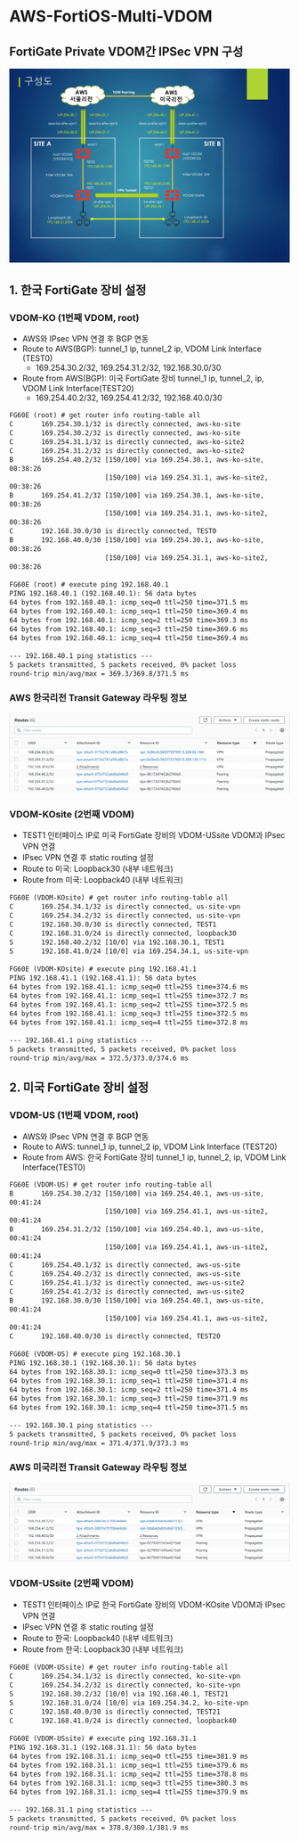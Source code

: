 # AWS-FortiOS-Multi-VDOM
## FortiGate Private VDOM간 IPSec VPN 구성
![Diagram](./fortios/diagram.png "Diagram")

## 1. 한국 FortiGate 장비 설정
### VDOM-KO (1번째 VDOM, root)
- AWS와 IPsec VPN 연결 후 BGP 연동
- Route to AWS(BGP): tunnel_1 ip, tunnel_2 ip, VDOM Link Interface (TEST0)
  - 169.254.30.2/32, 169.254.31.2/32, 192.168.30.0/30
- Route from AWS(BGP): 미국 FortiGate 장비 tunnel_1 ip, tunnel_2, ip, VDOM Link Interface(TEST20)
  - 169.254.40.2/32, 169.254.41.2/32, 192.168.40.0/30
```
FG60E (root) # get router info routing-table all
C       169.254.30.1/32 is directly connected, aws-ko-site
C       169.254.30.2/32 is directly connected, aws-ko-site
C       169.254.31.1/32 is directly connected, aws-ko-site2
C       169.254.31.2/32 is directly connected, aws-ko-site2
B       169.254.40.2/32 [150/100] via 169.254.30.1, aws-ko-site, 00:38:26
                        [150/100] via 169.254.31.1, aws-ko-site2, 00:38:26
B       169.254.41.2/32 [150/100] via 169.254.30.1, aws-ko-site, 00:38:26
                        [150/100] via 169.254.31.1, aws-ko-site2, 00:38:26
C       192.168.30.0/30 is directly connected, TEST0
B       192.168.40.0/30 [150/100] via 169.254.30.1, aws-ko-site, 00:38:26
                        [150/100] via 169.254.31.1, aws-ko-site2, 00:38:26
                        
FG60E (root) # execute ping 192.168.40.1
PING 192.168.40.1 (192.168.40.1): 56 data bytes
64 bytes from 192.168.40.1: icmp_seq=0 ttl=250 time=371.5 ms
64 bytes from 192.168.40.1: icmp_seq=1 ttl=250 time=369.4 ms
64 bytes from 192.168.40.1: icmp_seq=2 ttl=250 time=369.3 ms
64 bytes from 192.168.40.1: icmp_seq=3 ttl=250 time=369.6 ms
64 bytes from 192.168.40.1: icmp_seq=4 ttl=250 time=369.4 ms

--- 192.168.40.1 ping statistics ---
5 packets transmitted, 5 packets received, 0% packet loss
round-trip min/avg/max = 369.3/369.8/371.5 ms
```
### AWS 한국리전 Transit Gateway 라우팅 정보
![Routes](./fortios/aws-ko-tgw-routes.png "AWS-KO TGW Routing")


### VDOM-KOsite (2번째 VDOM)
- TEST1 인터페이스 IP로 미국 FortiGate 장비의 VDOM-USsite VDOM과 IPsec VPN 연결
- IPsec VPN 연결 후 static routing 설정
- Route to 미국: Loopback30 (내부 네트워크)
- Route from 미국: Loopback40 (내부 네트워크)
```
FG60E (VDOM-KOsite) # get router info routing-table all
C       169.254.34.1/32 is directly connected, us-site-vpn
C       169.254.34.2/32 is directly connected, us-site-vpn
C       192.168.30.0/30 is directly connected, TEST1
C       192.168.31.0/24 is directly connected, loopback30
S       192.168.40.2/32 [10/0] via 192.168.30.1, TEST1
S       192.168.41.0/24 [10/0] via 169.254.34.1, us-site-vpn

FG60E (VDOM-KOsite) # execute ping 192.168.41.1
PING 192.168.41.1 (192.168.41.1): 56 data bytes
64 bytes from 192.168.41.1: icmp_seq=0 ttl=255 time=374.6 ms
64 bytes from 192.168.41.1: icmp_seq=1 ttl=255 time=372.7 ms
64 bytes from 192.168.41.1: icmp_seq=2 ttl=255 time=372.5 ms
64 bytes from 192.168.41.1: icmp_seq=3 ttl=255 time=372.5 ms
64 bytes from 192.168.41.1: icmp_seq=4 ttl=255 time=372.8 ms

--- 192.168.41.1 ping statistics ---
5 packets transmitted, 5 packets received, 0% packet loss
round-trip min/avg/max = 372.5/373.0/374.6 ms
```

## 2. 미국 FortiGate 장비 설정
### VDOM-US (1번째 VDOM, root)
- AWS와 IPsec VPN 연결 후 BGP 연동
- Route to AWS: tunnel_1 ip, tunnel_2 ip, VDOM Link Interface (TEST20)
- Route from AWS: 한국 FortiGate 장비 tunnel_1 ip, tunnel_2, ip, VDOM Link Interface(TEST0)
```
FG60E (VDOM-US) # get router info routing-table all
B       169.254.30.2/32 [150/100] via 169.254.40.1, aws-us-site, 00:41:24
                        [150/100] via 169.254.41.1, aws-us-site2, 00:41:24
B       169.254.31.2/32 [150/100] via 169.254.40.1, aws-us-site, 00:41:24
                        [150/100] via 169.254.41.1, aws-us-site2, 00:41:24
C       169.254.40.1/32 is directly connected, aws-us-site
C       169.254.40.2/32 is directly connected, aws-us-site
C       169.254.41.1/32 is directly connected, aws-us-site2
C       169.254.41.2/32 is directly connected, aws-us-site2
B       192.168.30.0/30 [150/100] via 169.254.40.1, aws-us-site, 00:41:24
                        [150/100] via 169.254.41.1, aws-us-site2, 00:41:24
C       192.168.40.0/30 is directly connected, TEST20

FG60E (VDOM-US) # execute ping 192.168.30.1
PING 192.168.30.1 (192.168.30.1): 56 data bytes
64 bytes from 192.168.30.1: icmp_seq=0 ttl=250 time=373.3 ms
64 bytes from 192.168.30.1: icmp_seq=1 ttl=250 time=371.4 ms
64 bytes from 192.168.30.1: icmp_seq=2 ttl=250 time=371.4 ms
64 bytes from 192.168.30.1: icmp_seq=3 ttl=250 time=371.9 ms
64 bytes from 192.168.30.1: icmp_seq=4 ttl=250 time=371.5 ms

--- 192.168.30.1 ping statistics ---
5 packets transmitted, 5 packets received, 0% packet loss
round-trip min/avg/max = 371.4/371.9/373.3 ms
```
### AWS 미국리전 Transit Gateway 라우팅 정보
![Routes](./fortios/aws-us-tgw-routes.png "AWS-US TGW Routing")

### VDOM-USsite (2번째 VDOM)
- TEST1 인터페이스 IP로 한국 FortiGate 장비의 VDOM-KOsite VDOM과 IPsec VPN 연결
- IPsec VPN 연결 후 static routing 설정
- Route to 한국: Loopback40 (내부 네트워크)
- Route from 한국: Loopback30 (내부 네트워크)
```
FG60E (VDOM-USsite) # get router info routing-table all
C       169.254.34.1/32 is directly connected, ko-site-vpn
C       169.254.34.2/32 is directly connected, ko-site-vpn
S       192.168.30.2/32 [10/0] via 192.168.40.1, TEST21
S       192.168.31.0/24 [10/0] via 169.254.34.2, ko-site-vpn
C       192.168.40.0/30 is directly connected, TEST21
C       192.168.41.0/24 is directly connected, loopback40

FG60E (VDOM-USsite) # execute ping 192.168.31.1
PING 192.168.31.1 (192.168.31.1): 56 data bytes
64 bytes from 192.168.31.1: icmp_seq=0 ttl=255 time=381.9 ms
64 bytes from 192.168.31.1: icmp_seq=1 ttl=255 time=379.6 ms
64 bytes from 192.168.31.1: icmp_seq=2 ttl=255 time=378.8 ms
64 bytes from 192.168.31.1: icmp_seq=3 ttl=255 time=380.3 ms
64 bytes from 192.168.31.1: icmp_seq=4 ttl=255 time=379.9 ms

--- 192.168.31.1 ping statistics ---
5 packets transmitted, 5 packets received, 0% packet loss
round-trip min/avg/max = 378.8/380.1/381.9 ms
```


